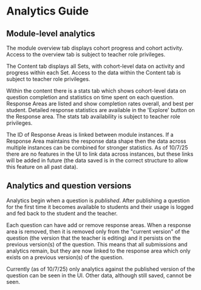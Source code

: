 # Analytics Guide

## Module-level analytics

The module overview tab displays cohort progress and cohort activity. Access to the overview tab is subject to teacher role privileges.

The Content tab displays all Sets, with cohort-level data on activity and progress within each Set. Access to the data within the Content tab is subject to teacher role privileges.

Within the content there is a stats tab which shows cohort-level data on question completion and statistics on time spent on each question. Response Areas are listed and show completion rates overall, and best per student. Detailed response statistics are available in the 'Explore' button on the Response area. The stats tab availability is subject to teacher role privileges.

The ID of Response Areas is linked between module instances. If a Response Area maintains the response data shape then the data across multiple instances can be combined for stronger statistics. As of 10/7/25 there are no features in the UI to link data across instances, but these links will be added in future (the data saved is in the correct structure to allow this feature on all past data).

## Analytics and question versions

Analytics begin when a question is _published_. After publishing a question for the first time it becomes available to students and their usage is logged and fed back to the student and the teacher. 

Each question can have add or remove response areas. When a response area is removed, then it is removed only from the "current version" of the question (the version that the teacher is editing) and it persists on the previous version(s) of the question. This means that all submissions and analytics remain, but they are now linked to the response area which only exists on a previous version(s) of the question.

Currently (as of 10/7/25) only analytics against the published version of the question can be seen in the UI. Other data, although still saved, cannot be seen.





